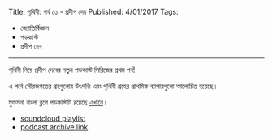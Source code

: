 Title: পৃথিবী: পর্ব ০১ - প্রদীপ দেব
Published: 4/01/2017
Tags:
  - জ্যোতির্বিজ্ঞান
  - পডকাস্ট
  - প্রদীপ দেব
---
পৃথিবী নিয়ে প্রদীপ দেবের নতুন পডকাস্ট সিরিজের প্রথম পর্ব!

এ পর্বে সৌরজগতের গ্রহগুলোর উৎপত্তি এবং পৃথিবী গ্রহের প্রাথমিক ব্যাপারগুলো আলোচিত হয়েছে।

মুক্তমনা বাংলা ব্লগে পডকাস্টটি রয়েছে [এখানে](https://drive.google.com/file/d/1XOyuABy5c8eEKhsazRS2ajP9V-xc9Sq-)।

- [soundcloud playlist](https://soundcloud.com/mukto-mona)
- [podcast archive link](http://web.archive.org/web/20191023151006/http://podcast.mukto-mona.com)
